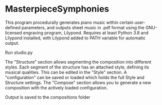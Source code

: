 # MasterpieceSymphonies

This program procedurally generates piano music within certain user-defined parameters, and outputs sheet music in .pdf format using the GNU-licensed engraving program, Lilypond.
Requires at least Python 3.8 and Lilypond installed, with Lilypond added to PATH variable for automatic output.

Run studio.py

The "Structure" section allows segmenting the composition into different styles. Each segment of the structure has an attached style, defining its musical qualities. This can be edited in the "Style" section. A "configuration" can be saved or loaded which holds the full Style and Structure settings. The "Compose" section allows you to generate a new composition with the actively loaded configuration.

Output is saved to the compositions folder
